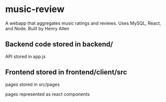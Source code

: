 # music-review

A webapp that aggregates music ratings and reviews. Uses MySQL, React, and Node. Built by Henry Allen

## Backend code stored in backend/

  API stored in app.js

## Frontend stored in frontend/client/src

  pages stored in src/pages
  
  pages represented as react components
